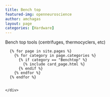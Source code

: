 ```yaml
---
title: Bench top
featured-img: openneuroscience
author: amchagas
layout: page
categories: [Hardware]
---
```




Bench top tools (centrifuges, thermocyclers, etc)



<section class="blog">
  <div class="container">
    <div class="post-list" itemscope="" itemtype="http://schema.org/Blog">

      {% for page in site.pages %}
        {% for category in page.categories %}
          {% if category == "Benchtop" %}
            {% include card_page.html %}
          {% endif %}
        {% endfor %}
      {% endfor %}


    </div>
  </div>
</section>
